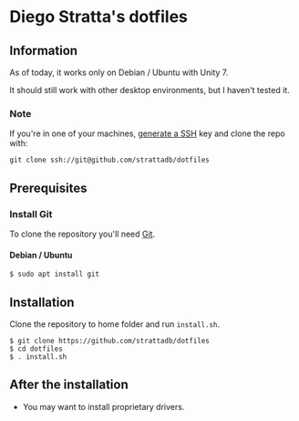 # Diego Stratta's dotfiles

## Information

As of today, it works only on Debian / Ubuntu with Unity 7.

It should still work with other desktop environments,
but I haven't tested it.

### Note

If you're in one of your machines,
[generate a SSH](https://help.github.com/articles/generating-an-ssh-key/)
key and clone the repo with:

```shell
git clone ssh://git@github.com/strattadb/dotfiles
```

## Prerequisites

### Install Git

To clone the repository you'll need [Git](https://git-scm.com/).

#### Debian / Ubuntu

```shell
$ sudo apt install git
```

## Installation

Clone the repository to home folder and run `install.sh`.

```shell
$ git clone https://github.com/strattadb/dotfiles
$ cd dotfiles
$ . install.sh
```

## After the installation

* You may want to install proprietary drivers.
